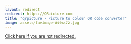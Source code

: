 ```yaml
---
layout: redirect
redirect: https://QRpicture.com
title: "qrpicture - Picture to colour QR code converter"
image: assets/favimage-840x472.jpg
---
```


<a href="{{ page.redirect }}">Click here if you are not redirected.</a>
